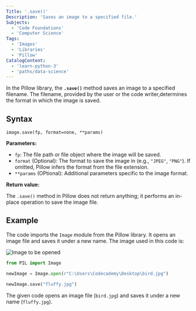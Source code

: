 ```yaml
---
Title: '.save()'
Description: 'Saves an image to a specified file.'
Subjects:
  - 'Code Foundations'
  - 'Computer Science'
Tags: 
  - 'Images'
  - 'Libraries'
  - 'Pillow'
CatalogContent: 
  - 'learn-python-3'
  - 'paths/data-science'
---
```


In the Pillow library, the **`.save()`** method saves an image to a specified filename. The filename, provided by the user or the code writer,determines the format in which the image is saved.

## Syntax

```pseudo
image.save(fp, format=none, **params)
```

**Parameters:**

- `fp`: The file path or file object where the image will be saved. 
- `format` (Optional): The format to save the image in (e.g., `"JPEG"`, `"PNG"`). If omitted, Pillow infers the format from the file extension.
- `**params` (OPtional): Additional parameters specific to the image format.

**Return value:**

The `.save()` method in Pillow does not return anything; it performs an in-place operation to save the image file.

## Example

The code imports the `Image` module from the Pillow library. It opens an image file and saves it under a new name. The image used in this code is:

![Image to be opened](https://raw.githubusercontent.com/Codecademy/docs/main/media/blueMacaw.jpg)

```py
from PIL import Image

newImage = Image.open(r"C:\Users\Codecademy\Desktop\bird.jpg") 

newImage.save("fluffy.jpg")
```

The given code opens an image file (`bird.jpg`) and saves it under a new name (`fluffy.jpg`).
